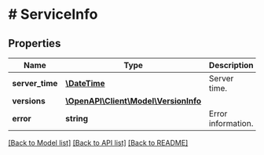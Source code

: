 # # ServiceInfo

## Properties

Name | Type | Description | Notes
------------ | ------------- | ------------- | -------------
**server_time** | [**\DateTime**](\DateTime.md) | Server time. | [optional] 
**versions** | [**\OpenAPI\Client\Model\VersionInfo**](VersionInfo.md) |  | [optional] 
**error** | **string** | Error information. | [optional] 

[[Back to Model list]](../../README.md#documentation-for-models) [[Back to API list]](../../README.md#documentation-for-api-endpoints) [[Back to README]](../../README.md)


